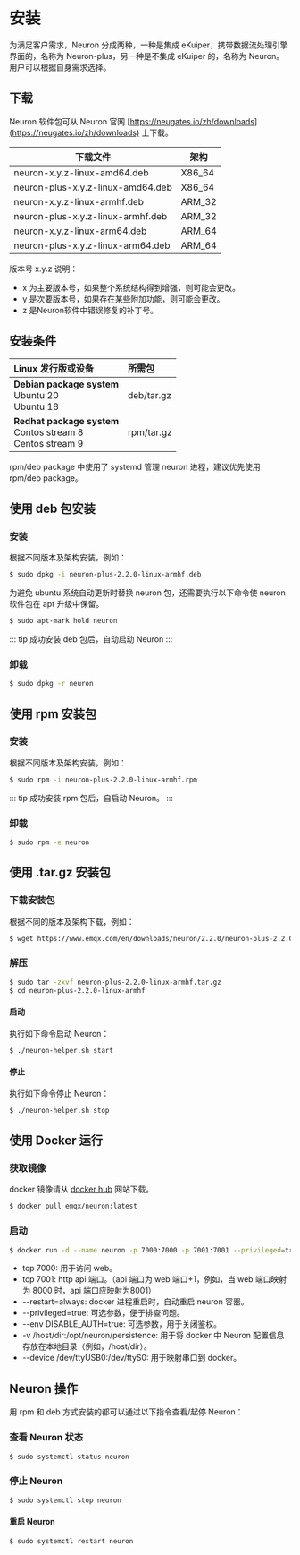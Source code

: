 # 安装

为满足客户需求，Neuron 分成两种，一种是集成 eKuiper，携带数据流处理引擎界面的，名称为 Neuron-plus，另一种是不集成 eKuiper 的，名称为 Neuron。用户可以根据自身需求选择。

## 下载

Neuron 软件包可从 Neuron 官网 [https://neugates.io/zh/downloads](https://neugates.io/zh/downloads) 上下载。

| 下载文件                           | 架构    |
| --------------------------------- | ------ |
| neuron-x.y.z-linux-amd64.deb      | X86_64 |
| neuron-plus-x.y.z-linux-amd64.deb | X86_64 |
| neuron-x.y.z-linux-armhf.deb      | ARM_32 |
| neuron-plus-x.y.z-linux-armhf.deb | ARM_32 |
| neuron-x.y.z-linux-arm64.deb      | ARM_64 |
| neuron-plus-x.y.z-linux-arm64.deb | ARM_64 |

版本号 x.y.z 说明：

* x 为主要版本号，如果整个系统结构得到增强，则可能会更改。
* y 是次要版本号，如果存在某些附加功能，则可能会更改。
* z 是Neuron软件中错误修复的补丁号。

## 安装条件

| Linux 发行版或设备                                                   | 所需包          |
| :----------------------------------------------------------------- | :--------- |
| **Debian package system**</br>Ubuntu 20 </br>Ubuntu 18             | deb/tar.gz |
| **Redhat package system**</br>Contos stream 8</br>Centos stream 9  | rpm/tar.gz |

rpm/deb package 中使用了 systemd 管理 neuron 进程，建议优先使用 rpm/deb package。

## 使用 deb 包安装

### 安装

根据不同版本及架构安装，例如：

```bash
$ sudo dpkg -i neuron-plus-2.2.0-linux-armhf.deb
```

为避免 ubuntu 系统自动更新时替换 neuron 包，还需要执行以下命令使 neuron 软件包在 apt 升级中保留。

```bash
$ sudo apt-mark hold neuron
```

::: tip
成功安装 deb 包后，自动启动 Neuron
:::

### 卸载

```bash
$ sudo dpkg -r neuron
```

## 使用 rpm 安装包

### 安装

根据不同版本及架构安装，例如：

```bash
$ sudo rpm -i neuron-plus-2.2.0-linux-armhf.rpm
```

::: tip
成功安装 rpm 包后，自启动 Neuron。
:::

### 卸载

```bash
$ sudo rpm -e neuron
```

## 使用 .tar.gz 安装包

### 下载安装包

根据不同的版本及架构下载，例如：

```bash
$ wget https://www.emqx.com/en/downloads/neuron/2.2.0/neuron-plus-2.2.0-linux-armhf.tar.gz
```

### 解压

```bash
$ sudo tar -zxvf neuron-plus-2.2.0-linux-armhf.tar.gz
$ cd neuron-plus-2.2.0-linux-armhf
```

#### 启动

执行如下命令启动 Neuron：

```bash
$ ./neuron-helper.sh start
```

#### 停止

执行如下命令停止 Neuron：
```bash
$ ./neuron-helper.sh stop
```

## 使用 Docker 运行

### 获取镜像

docker 镜像请从 [docker hub](https://hub.docker.com) 网站下载。

```bash
$ docker pull emqx/neuron:latest
```

### 启动

```bash
$ docker run -d --name neuron -p 7000:7000 -p 7001:7001 --privileged=true --restart=always emqx/neuron
```

* tcp 7000: 用于访问 web。
* tcp 7001: http api 端口。（api 端口为 web 端口+1，例如，当 web 端口映射为 8000 时，api 端口应映射为8001）
* --restart=always: docker 进程重启时，自动重启 neuron 容器。
* --privileged=true: 可选参数，便于排查问题。
* --env DISABLE_AUTH=true: 可选参数，用于关闭鉴权。
* -v /host/dir:/opt/neuron/persistence: 用于将 docker 中 Neuron 配置信息存放在本地目录（例如，/host/dir）。
* --device /dev/ttyUSB0:/dev/ttyS0: 用于映射串口到 docker。

## Neuron 操作

用 rpm 和 deb 方式安装的都可以通过以下指令查看/起停 Neuron：

### 查看 Neuron 状态

```bash
$ sudo systemctl status neuron
```

### 停止 Neuron

```bash
$ sudo systemctl stop neuron
```

#### 重启 Neuron

```bash
$ sudo systemctl restart neuron
```
